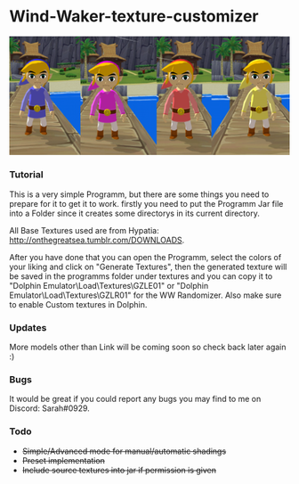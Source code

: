 # Wind-Waker-texture-customizer
![alt text](https://github.com/xXVevzZXx/Wind-Waker-texture-customizer/blob/master/Showcase%20Links/Links.png)

### Tutorial

This is a very simple Programm, but there are some things you need to prepare for it to get it to work.
firstly you need to put the Programm Jar file into a Folder since it creates some directorys in its current directory.

All Base Textures used are from Hypatia:
http://onthegreatsea.tumblr.com/DOWNLOADS.

After you have done that you can open the Programm, select the colors of your liking and click on "Generate Textures", then the generated texture will be saved in the programms folder under textures and you can copy it to "Dolphin Emulator\Load\Textures\GZLE01\" or "Dolphin Emulator\Load\Textures\GZLR01\" for the WW Randomizer. Also make sure to enable Custom textures in Dolphin.

### Updates

More models other than Link will be coming soon so check back later again :)

### Bugs

It would be great if you could report any bugs you may find to me on Discord: Sarah#0929.

### Todo

- ~~Simple/Advanced mode for manual/automatic shadings~~
- ~~Preset implementation~~
- ~~Include source textures into jar if permission is given~~
